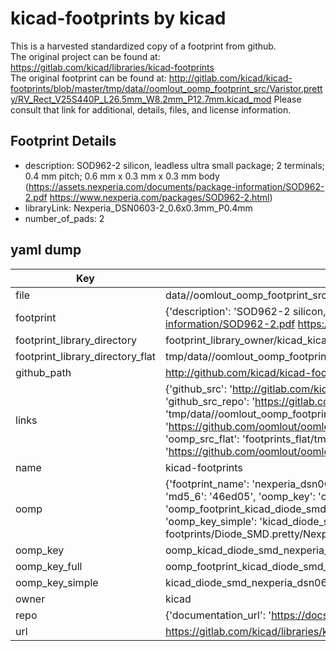 # kicad-footprints by kicad  
This is a harvested standardized copy of a footprint from github.  
The original project can be found at:  
https://gitlab.com/kicad/libraries/kicad-footprints  
The original footprint can be found at:
http://gitlab.com/kicad/kicad-footprints/blob/master/tmp/data//oomlout_oomp_footprint_src/Varistor.pretty/RV_Rect_V25S440P_L26.5mm_W8.2mm_P12.7mm.kicad_mod
Please consult that link for additional, details, files, and license information.  
## Footprint Details
* description: SOD962-2 silicon, leadless ultra small package; 2 terminals; 0.4 mm pitch; 0.6 mm x 0.3 mm x 0.3 mm body (https://assets.nexperia.com/documents/package-information/SOD962-2.pdf https://www.nexperia.com/packages/SOD962-2.html)  
* libraryLink: Nexperia_DSN0603-2_0.6x0.3mm_P0.4mm  
* number_of_pads: 2  
## yaml dump  
| Key | Value |  
| --- | --- |  
| file | data//oomlout_oomp_footprint_src/kicad-footprints/Diode_SMD.pretty/Nexperia_DSN0603-2_0.6x0.3mm_P0.4mm.kicad_mod |  
| footprint | {'description': 'SOD962-2 silicon, leadless ultra small package; 2 terminals; 0.4 mm pitch; 0.6 mm x 0.3 mm x 0.3 mm body (https://assets.nexperia.com/documents/package-information/SOD962-2.pdf https://www.nexperia.com/packages/SOD962-2.html)', 'libraryLink': 'Nexperia_DSN0603-2_0.6x0.3mm_P0.4mm', 'number_of_pads': 2} |  
| footprint_library_directory | footprint_library_owner/kicad_kicad-footprints/ |  
| footprint_library_directory_flat | tmp/data//oomlout_oomp_footprint_src/footprints_flat/kicad_diode_smd_nexperia_dsn0603_2_0_6x0_3mm_p0_4mm/working |  
| github_path | http://github.com/kicad/kicad-footprints/blob/master/tmp/data//oomlout_oomp_footprint_src/Diode_SMD.pretty/Nexperia_DSN0603-2_0.6x0.3mm_P0.4mm.kicad_mod |  
| links | {'github_src': 'http://gitlab.com/kicad/kicad-footprints/blob/master/tmp/data//oomlout_oomp_footprint_src/Varistor.pretty/RV_Rect_V25S440P_L26.5mm_W8.2mm_P12.7mm.kicad_mod', 'github_src_repo': 'https://gitlab.com/kicad/libraries/kicad-footprints', 'oomp_bot': 'tmp/data//oomlout_oomp_footprint_src/footprints/kicad_diode_smd_nexperia_dsn0603_2_0_6x0_3mm_p0_4mm/working', 'oomp_bot_github': 'https://github.com/oomlout/oomlout_oomp_footprint_bot/tree/main/tmp/data//oomlout_oomp_footprint_src/footprints/kicad_diode_smd_nexperia_dsn0603_2_0_6x0_3mm_p0_4mm/working', 'oomp_src_flat': 'footprints_flat/tmp/data//oomlout_oomp_footprint_src/footprints_flat/kicad_diode_smd_nexperia_dsn0603_2_0_6x0_3mm_p0_4mm/working', 'oomp_src_flat_github': 'https://github.com/oomlout/oomlout_oomp_footprint_src/tree/main/tmp/data//oomlout_oomp_footprint_src/footprints_flat/kicad_diode_smd_nexperia_dsn0603_2_0_6x0_3mm_p0_4mm/working'} |  
| name | kicad-footprints |  
| oomp | {'footprint_name': 'nexperia_dsn0603_2_0_6x0_3mm_p0_4mm', 'library_name': 'diode_smd', 'md5': '46ed0551bcc161270f8994c0542be85d', 'md5_10': '46ed0551bc', 'md5_5': '46ed0', 'md5_6': '46ed05', 'oomp_key': 'oomp_kicad_diode_smd_nexperia_dsn0603_2_0_6x0_3mm_p0_4mm', 'oomp_key_extra': 'oomp_footprint_kicad_diode_smd_nexperia_dsn0603_2_0_6x0_3mm_p0_4mm', 'oomp_key_full': 'oomp_footprint_kicad_diode_smd_nexperia_dsn0603_2_0_6x0_3mm_p0_4mm_46ed05', 'oomp_key_simple': 'kicad_diode_smd_nexperia_dsn0603_2_0_6x0_3mm_p0_4mm', 'original_filename': 'data//oomlout_oomp_footprint_src/kicad-footprints/Diode_SMD.pretty/Nexperia_DSN0603-2_0.6x0.3mm_P0.4mm.kicad_mod', 'owner_name': 'kicad'} |  
| oomp_key | oomp_kicad_diode_smd_nexperia_dsn0603_2_0_6x0_3mm_p0_4mm |  
| oomp_key_full | oomp_footprint_kicad_diode_smd_nexperia_dsn0603_2_0_6x0_3mm_p0_4mm |  
| oomp_key_simple | kicad_diode_smd_nexperia_dsn0603_2_0_6x0_3mm_p0_4mm |  
| owner | kicad |  
| repo | {'documentation_url': 'https://docs.github.com/rest/repos/repos#get-a-repository', 'message': 'Not Found'} |  
| url | https://gitlab.com/kicad/libraries/kicad-footprints |  

